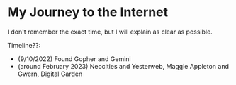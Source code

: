 # My Journey to the Internet

I don't remember the exact time, but I will explain as clear as possible.

<!-- It was began when I found [Neocities],  -->

Timeline??: 
- (9/10/2022) Found Gopher and Gemini 
- (around February 2023) Neocities and Yesterweb, Maggie Appleton and Gwern, Digital Garden
